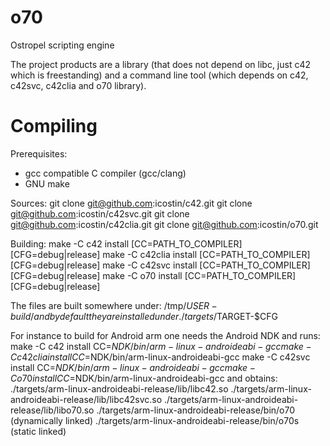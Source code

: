 o70
===

Ostropel scripting engine

The project products are a library (that does not depend on libc, just c42 
which is freestanding) and a command line tool (which depends on c42, c42svc,
c42clia and o70 library).


Compiling
====
Prerequisites: 
* gcc compatible C compiler (gcc/clang)
* GNU make

Sources:
  git clone git@github.com:icostin/c42.git
  git clone git@github.com:icostin/c42svc.git
  git clone git@github.com:icostin/c42clia.git
  git clone git@github.com:icostin/o70.git

Building:
  make -C c42 install [CC=PATH_TO_COMPILER] [CFG=debug|release]
  make -C c42clia install [CC=PATH_TO_COMPILER] [CFG=debug|release]
  make -C c42svc install [CC=PATH_TO_COMPILER] [CFG=debug|release]
  make -C o70 install [CC=PATH_TO_COMPILER] [CFG=debug|release]

The files are built somewhere under: /tmp/$USER-build/
and by default they are installed under ./targets/$TARGET-$CFG

For instance to build for Android arm one needs the Android NDK and
runs:
  make -C c42 install CC=$NDK/bin/arm-linux-androideabi-gcc
  make -C c42clia install CC=$NDK/bin/arm-linux-androideabi-gcc
  make -C c42svc install CC=$NDK/bin/arm-linux-androideabi-gcc
  make -C o70 install CC=$NDK/bin/arm-linux-androideabi-gcc
and obtains:
  ./targets/arm-linux-androideabi-release/lib/libc42.so
  ./targets/arm-linux-androideabi-release/lib/libc42svc.so
  ./targets/arm-linux-androideabi-release/lib/libo70.so
  ./targets/arm-linux-androideabi-release/bin/o70   (dynamically linked)
  ./targets/arm-linux-androideabi-release/bin/o70s  (static linked)

